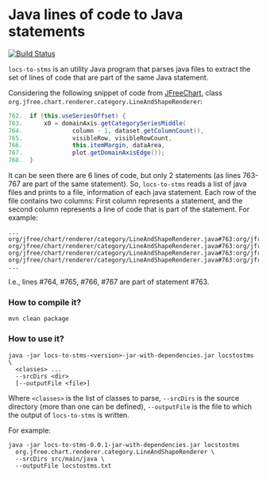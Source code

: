 # Java lines of code to Java statements

[![Build Status](https://travis-ci.org/GZoltar/locs-to-stms.svg?branch=master)](https://travis-ci.org/GZoltar/locs-to-stms)

`locs-to-stms` is an utility Java program that parses java files to extract
the set of lines of code that are part of the same Java statement.

Considering the following snippet of code from
[JFreeChart](http://www.jfree.org/jfreechart/), class
`org.jfree.chart.renderer.category.LineAndShapeRenderer`:

```java
762.  if (this.useSeriesOffset) {
763.      x0 = domainAxis.getCategorySeriesMiddle(
764.              column - 1, dataset.getColumnCount(),
765.              visibleRow, visibleRowCount,
766.              this.itemMargin, dataArea,
767.              plot.getDomainAxisEdge());
768.  }
```

It can be seen there are 6 lines of code, but only 2 statements (as lines
763-767 are part of the same statement). So, `locs-to-stms` reads a list of
java files and prints to a file, information of each java statement. Each row
of the file contains two columns: First column represents a statement, and
the second column represents a line of code that is part of the statement.
For example:

```
...
org/jfree/chart/renderer/category/LineAndShapeRenderer.java#763:org/jfree/chart/renderer/category/LineAndShapeRenderer.java#764
org/jfree/chart/renderer/category/LineAndShapeRenderer.java#763:org/jfree/chart/renderer/category/LineAndShapeRenderer.java#765
org/jfree/chart/renderer/category/LineAndShapeRenderer.java#763:org/jfree/chart/renderer/category/LineAndShapeRenderer.java#766
org/jfree/chart/renderer/category/LineAndShapeRenderer.java#763:org/jfree/chart/renderer/category/LineAndShapeRenderer.java#767
...
```

I.e., lines #764, #765, #766, #767 are part of statement #763.


### How to compile it?

```
mvn clean package
```

### How to use it?


```
java -jar locs-to-stms-<version>-jar-with-dependencies.jar locstostms \
  <classes> ...
  --srcDirs <dir>
  [--outputFile <file>]
```

Where `<classes>` is the list of classes to parse, `--srcDirs` is the source
directory (more than one can be defined), `--outputFile` is the file to which
the output of `locs-to-stms` is written.

For example:

```
java -jar locs-to-stms-0.0.1-jar-with-dependencies.jar locstostms
  org.jfree.chart.renderer.category.LineAndShapeRenderer \
  --srcDirs src/main/java \
  --outputFile locstostms.txt
```
